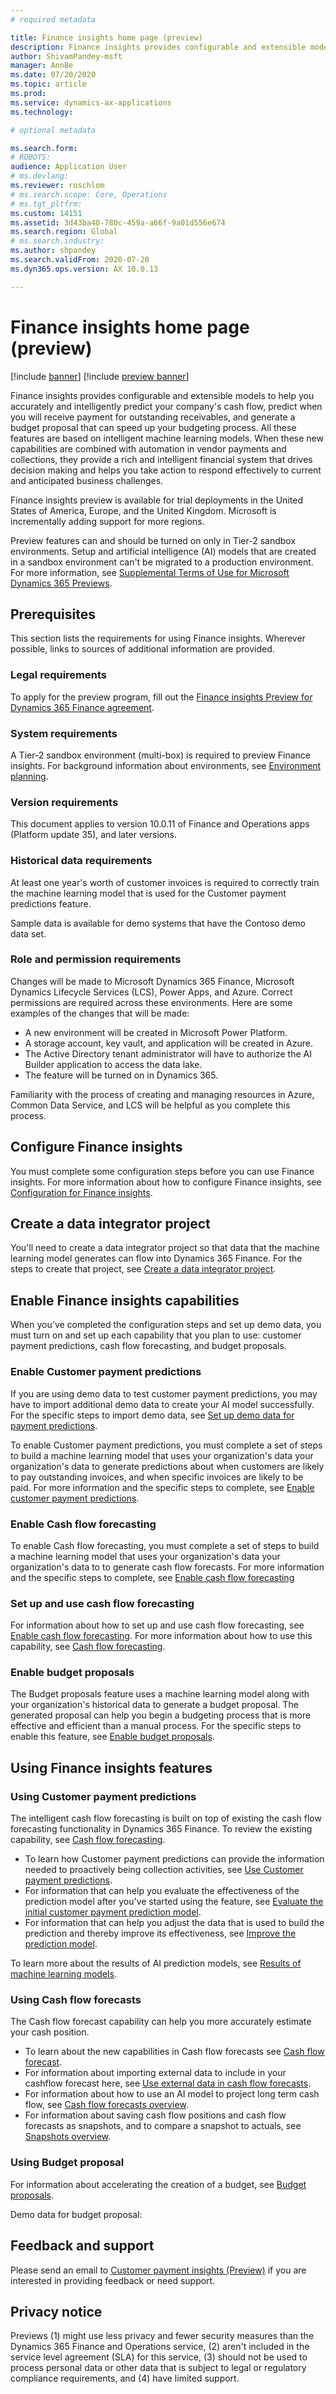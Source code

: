```yaml
---
# required metadata

title: Finance insights home page (preview)
description: Finance insights provides configurable and extensible models to help you accurately and intelligently predict your company's cash flow, predict when you will receive payment for outstanding receivables, and generate a budget proposal that can speed up your budgeting process. All these features are based on intelligent machine learning models.
author: ShivamPandey-msft
manager: AnnBe
ms.date: 07/20/2020
ms.topic: article
ms.prod: 
ms.service: dynamics-ax-applications
ms.technology: 

# optional metadata

ms.search.form: 
# ROBOTS: 
audience: Application User
# ms.devlang: 
ms.reviewer: roschlom
# ms.search.scope: Core, Operations
# ms.tgt_pltfrm: 
ms.custom: 14151
ms.assetid: 3d43ba40-780c-459a-a66f-9a01d556e674
ms.search.region: Global
# ms.search.industry: 
ms.author: shpandey
ms.search.validFrom: 2020-07-20
ms.dyn365.ops.version: AX 10.0.13

---
```

# Finance insights home page (preview)

[!include [banner](../includes/banner.md)]
[!include [preview banner](../includes/preview-banner.md)]

Finance insights provides configurable and extensible models to help you accurately and intelligently predict your company's cash flow, predict when you will receive payment for outstanding receivables, and generate a budget proposal that can speed up your budgeting process. All these features are based on intelligent machine learning models. When these new capabilities are combined with automation in vendor payments and collections, they provide a rich and intelligent financial system that drives decision making and helps you take action to respond effectively to current and anticipated business challenges.

Finance insights preview is available for trial deployments in the United States of America, Europe, and the United Kingdom. Microsoft is incrementally adding support for more regions.

Preview features can and should be turned on only in Tier-2 sandbox environments. Setup and artificial intelligence (AI) models that are created in a sandbox environment can't be migrated to a production environment. For more information, see [Supplemental Terms of Use for Microsoft Dynamics 365 Previews](https://docs.microsoft.com/dynamics365/legal/supp-dynamics365-preview#:~:text=Supplemental%20Terms%20of%20Use%20for%20Microsoft%20Dynamics%20365,%28governing%20your%20use%20of%20Microsoft%20Dynamics%20365%20Online%29.).

## Prerequisites

This section lists the requirements for using Finance insights. Wherever possible, links to sources of additional information are provided.

### Legal requirements

To apply for the preview program, fill out the [Finance insights Preview for Dynamics 365 Finance agreement](https://forms.office.com/FormsPro/Pages/ResponsePage.aspx?id=v4j5cvGGr0GRqy180BHbR56j8lZs0FdAvwT75_WNFyxUM1c0Uzc1RFpaU1RVTEwxVTNWUERPRThUSy4u).

### System requirements

A Tier-2 sandbox environment (multi-box) is required to preview Finance insights. For background information about environments, see [Environment planning](https://docs.microsoft.com/dynamics365/fin-ops-core/fin-ops/imp-lifecycle/environment-planning).

### Version requirements

This document applies to version 10.0.11 of Finance and Operations apps (Platform update 35), and later versions.

### Historical data requirements

At least one year's worth of customer invoices is required to correctly train the machine learning model that is used for the Customer payment predictions feature.

Sample data is available for demo systems that have the Contoso demo data set.

### Role and permission requirements

Changes will be made to Microsoft Dynamics 365 Finance, Microsoft Dynamics Lifecycle Services (LCS), Power Apps, and Azure. Correct permissions are required across these environments. Here are some examples of the changes that will be made:

- A new environment will be created in Microsoft Power Platform.
- A storage account, key vault, and application will be created in Azure.
- The Active Directory tenant administrator will have to authorize the AI Builder application to access the data lake.
- The feature will be turned on in Dynamics 365.

Familiarity with the process of creating and managing resources in Azure, Common Data Service, and LCS will be helpful as you complete this process.

## Configure Finance insights

You must complete some configuration steps before you can use Finance insights. For more information about how to configure Finance insights, see [Configuration for Finance insights](configure-for-fin-insites.md).

## Create a data integrator project

You'll need to create a data integrator project so that data that the machine learning model generates can flow into Dynamics 365 Finance. For the steps to create that project, see [Create a data integrator project](create-data-integrate-project.md).

## Enable Finance insights capabilities

When you've completed the configuration steps and set up demo data, you must turn on and set up each capability that you plan to use: customer payment predictions, cash flow forecasting, and budget proposals.

### Enable Customer payment predictions
If you are using demo data to test customer payment predictions, you may have to import additional demo data to create your AI model successfully. For the specific steps to import demo data, see [Set up demo data for payment predictions](set-up-demo-data.md).

To enable Customer payment predictions, you must complete a set of steps to build a machine learning model that uses your organization's data your organization's data to generate predictions about when customers are likely to pay outstanding invoices, and when specific invoices are likely to be paid. For more information and the specific steps to complete, see [Enable customer payment predictions](enable-cust-paymnt-prediction.md). 

### Enable Cash flow forecasting
To enable Cash flow forecasting, you must complete a set of steps to build a machine learning model that uses your organization's data your organization's data to to generate cash flow forecasts. For more information and the specific steps to complete, see [Enable cash flow forecasting](enable-cash-flow-forecasting.md) 

### Set up and use cash flow forecasting
For information about how to set up and use cash flow forecasting, see [Enable cash flow forecasting](enable-cash-flow-forecasting.md). For more information about how to use this capability, see [Cash flow forecasting](cash-flow-forecast-intro.md).

### Enable budget proposals

The Budget proposals feature uses a machine learning model along with your organization's historical data to generate a budget proposal. The generated proposal can help you begin a budgeting process that is more effective and efficient than a manual process. For the specific steps to enable this feature, see  [Enable budget proposals](enable-budget-proposal.md). 

## Using Finance insights features

### Using Customer payment predictions

The intelligent cash flow forecasting is built on top of existing the cash flow forecasting functionality in Dynamics 365 Finance. To review the existing capability, see [Cash flow forecasting](../cash-bank-management/cash-flow-forecasting.md).

- To learn how Customer payment predictions can provide the information needed to proactively being collection activities, see [Use Customer payment predictions](use-customer-payment-predictions.md).
- For information that can help you evaluate the effectiveness of the prediction model after you've started using the feature, see [Evaluate the initial customer payment prediction model](evaluate-payment-prediction.md).
- For information that can help you adjust the data that is used to build the prediction and thereby improve its effectiveness, see [Improve the prediction model](improve-model.md).

To learn more about the results of AI prediction models, see [Results of machine learning models](confusion-matrix.md).

### Using Cash flow forecasts

The Cash flow forecast capability can help you more accurately estimate your cash position. 

- To learn about the new capabilities in Cash flow forecasts see [Cash flow forecast](cash-flow-forecast-intro.md).
- For information about importing external data to include in your cashflow forecast here, see [Use external data in cash flow forecasts](external-data-in-cash-flow.md). 
- For information about how to use an AI model to project long term cash flow, see [Cash flow forecasts overview](cash-position.md).
- For information about saving cash flow positions and cash flow forecasts as snapshots, and to compare a snapshot to actuals, see [Snapshots overview](payment-snapshots.md).

### Using Budget proposal

For information about accelerating the creation of a budget, see [Budget proposals](budget-proposals.md). 

Demo data for budget proposal:

## Feedback and support

Please send an email to [Customer payment insights (Preview)](mailto:fiap@microsoft.com) if you are interested in providing feedback or need support.

## Privacy notice

Previews (1) might use less privacy and fewer security measures than the Dynamics 365 Finance and Operations service, (2) aren't included in the service level agreement (SLA) for this service, (3) should not be used to process personal data or other data that is subject to legal or regulatory compliance requirements, and (4) have limited support.
